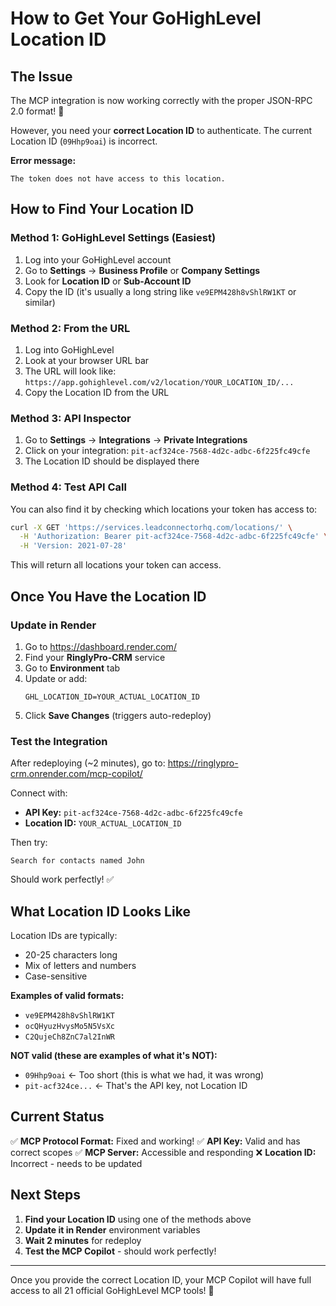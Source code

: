 # How to Get Your GoHighLevel Location ID

## The Issue

The MCP integration is now working correctly with the proper JSON-RPC 2.0 format! 🎉

However, you need your **correct Location ID** to authenticate. The current Location ID (`09Hhp9oai`) is incorrect.

**Error message:**
```
The token does not have access to this location.
```

## How to Find Your Location ID

### Method 1: GoHighLevel Settings (Easiest)

1. Log into your GoHighLevel account
2. Go to **Settings** → **Business Profile** or **Company Settings**
3. Look for **Location ID** or **Sub-Account ID**
4. Copy the ID (it's usually a long string like `ve9EPM428h8vShlRW1KT` or similar)

### Method 2: From the URL

1. Log into GoHighLevel
2. Look at your browser URL bar
3. The URL will look like: `https://app.gohighlevel.com/v2/location/YOUR_LOCATION_ID/...`
4. Copy the Location ID from the URL

### Method 3: API Inspector

1. Go to **Settings** → **Integrations** → **Private Integrations**
2. Click on your integration: `pit-acf324ce-7568-4d2c-adbc-6f225fc49cfe`
3. The Location ID should be displayed there

### Method 4: Test API Call

You can also find it by checking which locations your token has access to:

```bash
curl -X GET 'https://services.leadconnectorhq.com/locations/' \
  -H 'Authorization: Bearer pit-acf324ce-7568-4d2c-adbc-6f225fc49cfe' \
  -H 'Version: 2021-07-28'
```

This will return all locations your token can access.

## Once You Have the Location ID

### Update in Render

1. Go to https://dashboard.render.com/
2. Find your **RinglyPro-CRM** service
3. Go to **Environment** tab
4. Update or add:
   ```
   GHL_LOCATION_ID=YOUR_ACTUAL_LOCATION_ID
   ```
5. Click **Save Changes** (triggers auto-redeploy)

### Test the Integration

After redeploying (~2 minutes), go to:
https://ringlypro-crm.onrender.com/mcp-copilot/

Connect with:
- **API Key:** `pit-acf324ce-7568-4d2c-adbc-6f225fc49cfe`
- **Location ID:** `YOUR_ACTUAL_LOCATION_ID`

Then try:
```
Search for contacts named John
```

Should work perfectly! ✅

## What Location ID Looks Like

Location IDs are typically:
- 20-25 characters long
- Mix of letters and numbers
- Case-sensitive

**Examples of valid formats:**
- `ve9EPM428h8vShlRW1KT`
- `ocQHyuzHvysMo5N5VsXc`
- `C2QujeCh8ZnC7al2InWR`

**NOT valid (these are examples of what it's NOT):**
- `09Hhp9oai` ← Too short (this is what we had, it was wrong)
- `pit-acf324ce...` ← That's the API key, not Location ID

## Current Status

✅ **MCP Protocol Format:** Fixed and working!
✅ **API Key:** Valid and has correct scopes
✅ **MCP Server:** Accessible and responding
❌ **Location ID:** Incorrect - needs to be updated

## Next Steps

1. **Find your Location ID** using one of the methods above
2. **Update it in Render** environment variables
3. **Wait 2 minutes** for redeploy
4. **Test the MCP Copilot** - should work perfectly!

---

Once you provide the correct Location ID, your MCP Copilot will have full access to all 21 official GoHighLevel MCP tools! 🚀
